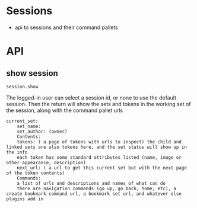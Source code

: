 # Sessions

* api to sessions and their command pallets


# API

## show session
    session.show

The logged-in user can select a session id, or none to use the default session.
Then the return will show the sets and tokens in the working set of the session, along with the command pallet urls

    current_set:
        set_name:
        set_author: (owner)
        Contents:
        tokens: ( a page of tokens with urls to inspect) the child and linked sets are also tokens here, and the set status will show up in the info
        each token has some standard attributes listed (name, image or other appearance, description)
        next_url: ( a url to get this current set but with the next page of the token contents)
        Commands:
        a list of urls and descriptions and names of what can do
        there are navigation commands (go up, go back, home, etc), a create bookmark command url, a bookmark set url, and whatever else plugins add in
